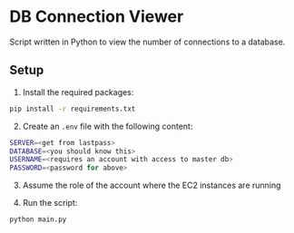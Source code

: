 # DB Connection Viewer

Script written in Python to view the number of connections to a database.

## Setup

1. Install the required packages:
```bash
pip install -r requirements.txt
```
2. Create an `.env` file with the following content:
```bash
SERVER=<get from lastpass>
DATABASE=<you should know this>
USERNAME=<requires an account with access to master db>
PASSWORD=<password for above>
```
3. Assume the role of the account where the EC2 instances are running

4. Run the script:
```bash
python main.py
```